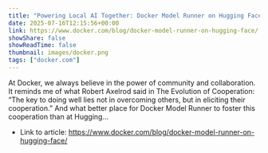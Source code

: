 ```yaml
---
title: "Powering Local AI Together: Docker Model Runner on Hugging Face"
date: 2025-07-16T12:15:56+00:00
link: https://www.docker.com/blog/docker-model-runner-on-hugging-face/
showShare: false
showReadTime: false
thumbnail: images/docker.png
tags: ["docker.com"]
---
```

At Docker, we always believe in the power of community and collaboration. It reminds me of what Robert Axelrod said in The Evolution of Cooperation: “The key to doing well lies not in overcoming others, but in eliciting their cooperation.” And what better place for Docker Model Runner to foster this cooperation than at Hugging...

- Link to article: https://www.docker.com/blog/docker-model-runner-on-hugging-face/